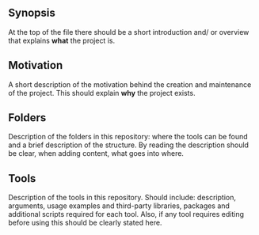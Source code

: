 ## Synopsis

At the top of the file there should be a short introduction and/ or overview that explains **what** the project is.

## Motivation

A short description of the motivation behind the creation and maintenance of the project. This should explain **why** the project exists.

## Folders

Description of the folders in this repository: where the tools can be found and a brief description of the structure. By reading the description should be clear, when adding content, what goes into where.

## Tools

Description of the tools in this repository. Should include: description, arguments, usage examples and third-party libraries, packages and additional scripts required for each tool. Also, if any tool requires editing before using this should be clearly stated here.
